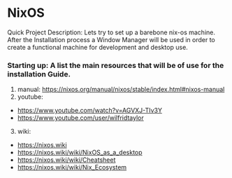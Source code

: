 # NixOS
Quick Project Description: Lets try to set up a barebone nix-os machine.
After the Installation process a Window Manager will be used in order to create a functional machine for
development and desktop use.

### Starting up: A list the main resources that will be of use for the installation Guide.

1) manual: https://nixos.org/manual/nixos/stable/index.html#nixos-manual
2) youtube: 
* https://www.youtube.com/watch?v=AGVXJ-TIv3Y
* https://www.youtube.com/user/wilfridtaylor
3) wiki:	
* https://nixos.wiki
* https://nixos.wiki/wiki/NixOS_as_a_desktop
* https://nixos.wiki/wiki/Cheatsheet
* https://nixos.wiki/wiki/Nix_Ecosystem
	
	
				
